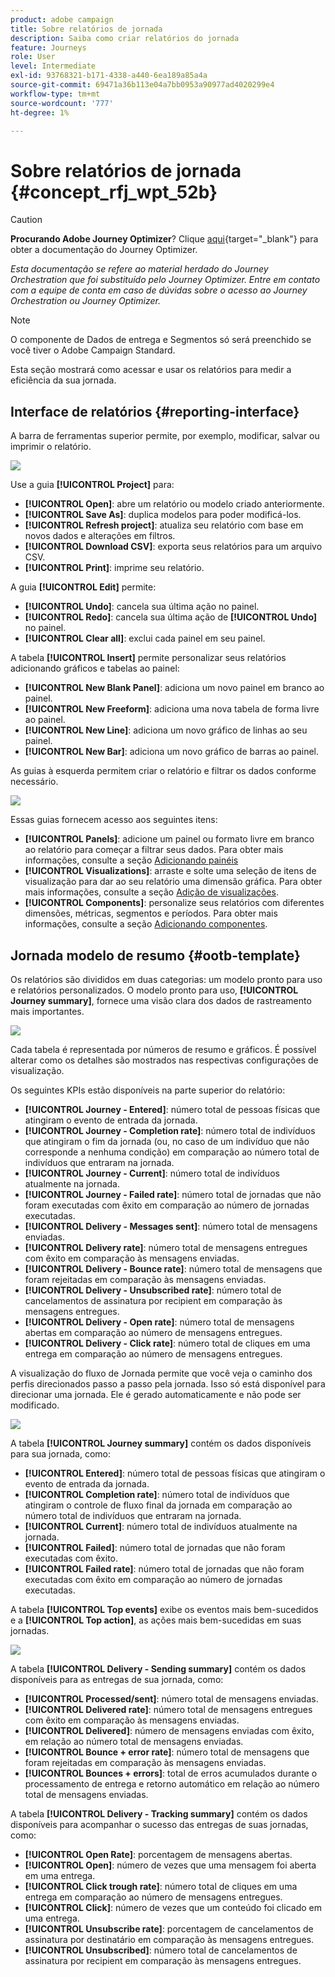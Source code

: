 ```yaml
---
product: adobe campaign
title: Sobre relatórios de jornada
description: Saiba como criar relatórios do jornada
feature: Journeys
role: User
level: Intermediate
exl-id: 93768321-b171-4338-a440-6ea189a85a4a
source-git-commit: 69471a36b113e04a7bb0953a90977ad4020299e4
workflow-type: tm+mt
source-wordcount: '777'
ht-degree: 1%

---
```


# Sobre relatórios de jornada {#concept_rfj_wpt_52b}


>[!CAUTION]
>
>**Procurando Adobe Journey Optimizer**? Clique [aqui](https://experienceleague.adobe.com/pt-br/docs/journey-optimizer/using/ajo-home){target="_blank"} para obter a documentação do Journey Optimizer.
>
>
>_Esta documentação se refere ao material herdado do Journey Orchestration que foi substituído pelo Journey Optimizer. Entre em contato com a equipe de conta em caso de dúvidas sobre o acesso ao Journey Orchestration ou Journey Optimizer._



>[!NOTE]
>
>O componente de Dados de entrega e Segmentos só será preenchido se você tiver o Adobe Campaign Standard.

Esta seção mostrará como acessar e usar os relatórios para medir a eficiência da sua jornada.

## Interface de relatórios {#reporting-interface}

A barra de ferramentas superior permite, por exemplo, modificar, salvar ou imprimir o relatório.

![](../assets/dynamic_report_toolbar.png)

Use a guia **[!UICONTROL Project]** para:

* **[!UICONTROL Open]**: abre um relatório ou modelo criado anteriormente.
* **[!UICONTROL Save As]**: duplica modelos para poder modificá-los.
* **[!UICONTROL Refresh project]**: atualiza seu relatório com base em novos dados e alterações em filtros.
* **[!UICONTROL Download CSV]**: exporta seus relatórios para um arquivo CSV.
* **[!UICONTROL Print]**: imprime seu relatório.

A guia **[!UICONTROL Edit]** permite:

* **[!UICONTROL Undo]**: cancela sua última ação no painel.
* **[!UICONTROL Redo]**: cancela sua última ação de **[!UICONTROL Undo]** no painel.
* **[!UICONTROL Clear all]**: exclui cada painel em seu painel.

A tabela **[!UICONTROL Insert]** permite personalizar seus relatórios adicionando gráficos e tabelas ao painel:

* **[!UICONTROL New Blank Panel]**: adiciona um novo painel em branco ao painel.
* **[!UICONTROL New Freeform]**: adiciona uma nova tabela de forma livre ao painel.
* **[!UICONTROL New Line]**: adiciona um novo gráfico de linhas ao seu painel.
* **[!UICONTROL New Bar]**: adiciona um novo gráfico de barras ao painel.

As guias à esquerda permitem criar o relatório e filtrar os dados conforme necessário.

![](../assets/dynamic_report_interface.png)

Essas guias fornecem acesso aos seguintes itens:

* **[!UICONTROL Panels]**: adicione um painel ou formato livre em branco ao relatório para começar a filtrar seus dados. Para obter mais informações, consulte a seção [Adicionando painéis](../reporting/creating-your-journey-reports.md#adding-panels)
* **[!UICONTROL Visualizations]**: arraste e solte uma seleção de itens de visualização para dar ao seu relatório uma dimensão gráfica. Para obter mais informações, consulte a seção [Adição de visualizações](../reporting/creating-your-journey-reports.md#adding-visualizations).
* **[!UICONTROL Components]**: personalize seus relatórios com diferentes dimensões, métricas, segmentos e períodos. Para obter mais informações, consulte a seção [Adicionando componentes](../reporting/creating-your-journey-reports.md#adding-components).

## Jornada modelo de resumo {#ootb-template}

Os relatórios são divididos em duas categorias: um modelo pronto para uso e relatórios personalizados.
O modelo pronto para uso, **[!UICONTROL Journey summary]**, fornece uma visão clara dos dados de rastreamento mais importantes.

![](../assets/dynamic_report_journey_8.png)

Cada tabela é representada por números de resumo e gráficos. É possível alterar como os detalhes são mostrados nas respectivas configurações de visualização.

Os seguintes KPIs estão disponíveis na parte superior do relatório:

* **[!UICONTROL Journey - Entered]**: número total de pessoas físicas que atingiram o evento de entrada da jornada.
* **[!UICONTROL Journey - Completion rate]**: número total de indivíduos que atingiram o fim da jornada (ou, no caso de um indivíduo que não corresponde a nenhuma condição) em comparação ao número total de indivíduos que entraram na jornada.
* **[!UICONTROL Journey - Current]**: número total de indivíduos atualmente na jornada.
* **[!UICONTROL Journey - Failed rate]**: número total de jornadas que não foram executadas com êxito em comparação ao número de jornadas executadas.
* **[!UICONTROL Delivery - Messages sent]**: número total de mensagens enviadas.
* **[!UICONTROL Delivery rate]**: número total de mensagens entregues com êxito em comparação às mensagens enviadas.
* **[!UICONTROL Delivery - Bounce rate]**: número total de mensagens que foram rejeitadas em comparação às mensagens enviadas.
* **[!UICONTROL Delivery - Unsubscribed rate]**: número total de cancelamentos de assinatura por recipient em comparação às mensagens entregues.
* **[!UICONTROL Delivery - Open rate]**: número total de mensagens abertas em comparação ao número de mensagens entregues.
* **[!UICONTROL Delivery - Click rate]**: número total de cliques em uma entrega em comparação ao número de mensagens entregues.

A visualização do fluxo de Jornada permite que você veja o caminho dos perfis direcionados passo a passo pela jornada. Isso só está disponível para direcionar uma jornada. Ele é gerado automaticamente e não pode ser modificado.

![](../assets/dynamic_report_journey_10.png)

A tabela **[!UICONTROL Journey summary]** contém os dados disponíveis para sua jornada, como:

* **[!UICONTROL Entered]**: número total de pessoas físicas que atingiram o evento de entrada da jornada.
* **[!UICONTROL Completion rate]**: número total de indivíduos que atingiram o controle de fluxo final da jornada em comparação ao número total de indivíduos que entraram na jornada.
* **[!UICONTROL Current]**: número total de indivíduos atualmente na jornada.
* **[!UICONTROL Failed]**: número total de jornadas que não foram executadas com êxito.
* **[!UICONTROL Failed rate]**: número total de jornadas que não foram executadas com êxito em comparação ao número de jornadas executadas.

A tabela **[!UICONTROL Top events]** exibe os eventos mais bem-sucedidos e a **[!UICONTROL Top action]**, as ações mais bem-sucedidas em suas jornadas.

![](../assets/dynamic_report_journey_11.png)

A tabela **[!UICONTROL Delivery - Sending summary]** contém os dados disponíveis para as entregas de sua jornada, como:

* **[!UICONTROL Processed/sent]**: número total de mensagens enviadas.
* **[!UICONTROL Delivered rate]**: número total de mensagens entregues com êxito em comparação às mensagens enviadas.
* **[!UICONTROL Delivered]**: número de mensagens enviadas com êxito, em relação ao número total de mensagens enviadas.
* **[!UICONTROL Bounce + error rate]**: número total de mensagens que foram rejeitadas em comparação às mensagens enviadas.
* **[!UICONTROL Bounces + errors]**: total de erros acumulados durante o processamento de entrega e retorno automático em relação ao número total de mensagens enviadas.

A tabela **[!UICONTROL Delivery - Tracking summary]** contém os dados disponíveis para acompanhar o sucesso das entregas de suas jornadas, como:

* **[!UICONTROL Open Rate]**: porcentagem de mensagens abertas.
* **[!UICONTROL Open]**: número de vezes que uma mensagem foi aberta em uma entrega.
* **[!UICONTROL Click trough rate]**: número total de cliques em uma entrega em comparação ao número de mensagens entregues.
* **[!UICONTROL Click]**: número de vezes que um conteúdo foi clicado em uma entrega.
* **[!UICONTROL Unsubscribe rate]**: porcentagem de cancelamentos de assinatura por destinatário em comparação às mensagens entregues.
* **[!UICONTROL Unsubscribed]**: número total de cancelamentos de assinatura por recipient em comparação às mensagens entregues.
